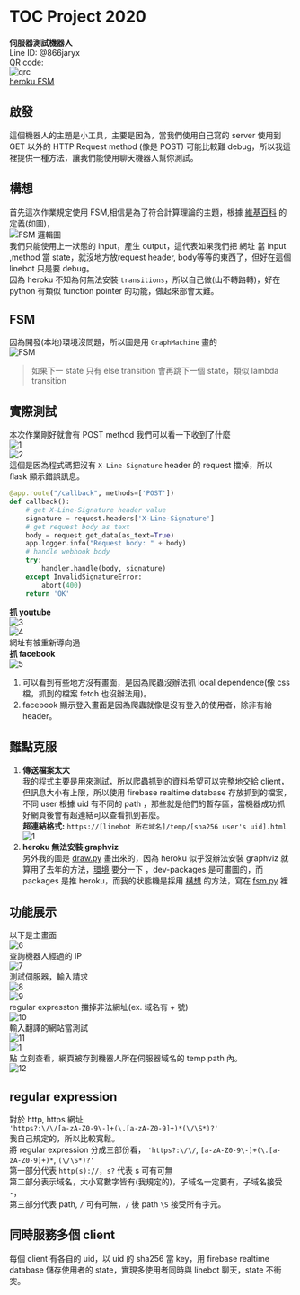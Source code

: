 # TOC Project 2020  
**伺服器測試機器人**  
Line ID: @866jaryx  
QR code:  
![qrc](imgs/qrc.png)  
[heroku FSM](https://asd4f5a.herokuapp.com/)  
## 啟發
這個機器人的主題是小工具，主要是因為，當我們使用自己寫的 server 使用到 GET 以外的 HTTP Request method (像是 POST) 可能比較難 debug，所以我這裡提供一種方法，讓我們能使用聊天機器人幫你測試。  

## 構想
首先這次作業規定使用 FSM,相信是為了符合計算理論的主題，根據 [維基百科](https://zh.wikipedia.org/wiki/%E6%9C%89%E9%99%90%E7%8A%B6%E6%80%81%E6%9C%BA) 的定義(如圖)，  
![FSM 邏輯圖](https://upload.wikimedia.org/wikipedia/commons/thumb/6/64/Finite_State_Machine_Logic.svg/800px-Finite_State_Machine_Logic.svg.png)  
我們只能使用上一狀態的 input，產生 output，這代表如果我們把 網址 當 input ,method 當 state，就沒地方放request header, body等等的東西了，但好在這個 linebot 只是要 debug。  
因為 heroku 不知為何無法安裝 `transitions`，所以自己做(山不轉路轉)，好在 python 有類似 function pointer 的功能，做起來部會太難。  
## FSM
因為開發(本地)環境沒問題，所以圖是用 `GraphMachine` 畫的  
![FSM](/fsm.png)  
> 如果下一 state 只有 else transition 會再跳下一個 state，類似 lambda transition
## 實際測試
本次作業剛好就會有 POST method 我們可以看一下收到了什麼  
![1](imgs/1.png)  
![2](imgs/2.png)  
這個是因為程式碼把沒有 `X-Line-Signature` header 的 request 擋掉，所以 flask 顯示錯誤訊息。  
```py
@app.route("/callback", methods=['POST'])
def callback():
    # get X-Line-Signature header value
    signature = request.headers['X-Line-Signature']
    # get request body as text
    body = request.get_data(as_text=True)
    app.logger.info("Request body: " + body)
    # handle webhook body
    try:
        handler.handle(body, signature)
    except InvalidSignatureError:
        abort(400)
    return 'OK'
```
**抓 youtube**  
![3](imgs/3.png)  
![4](imgs/4.png)  
網址有被重新導向過  
**抓 facebook**  
![5](imgs/5.png)  

1. 可以看到有些地方沒有畫面，是因為爬蟲沒辦法抓 local dependence(像 css 檔，抓到的檔案 fetch 也沒辦法用)。  
2. facebook 顯示登入畫面是因為爬蟲就像是沒有登入的使用者，除非有給 header。  

## 難點克服
1. **傳送檔案太大**  
我的程式主要是用來測試，所以爬蟲抓到的資料希望可以完整地交給 client，但訊息大小有上限，所以使用 firebase realtime database 存放抓到的檔案，不同 user 根據 uid 有不同的 path ，那些就是他們的暫存區，當機器成功抓好網頁後會有超連結可以查看抓到甚麼。    
**超連結格式:** `https://[linebot 所在域名]/temp/[sha256 user's uid].html`  
![1](imgs/1.png)  
2. **heroku 無法安裝 graphviz**  
另外我的圖是 [draw.py](draw.py) 畫出來的，因為 heroku 似乎沒辦法安裝 graphviz 就算用了去年的方法，[環境](./Pipfile) 要分一下 ，dev-packages 是可畫圖的，而 packages 是推 heroku，而我的狀態機是採用 [構想](#構想) 的方法，寫在 [fsm.py](fsm.py) 裡  
## 功能展示
以下是主畫面  
![6](imgs/6.png)  
查詢機器人經過的 IP  
![7](imgs/7.png)  
測試伺服器，輸入請求  
![8](imgs/8.png)  
![9](imgs/9.png)  
regular expresston 擋掉非法網址(ex. 域名有 + 號)  
![10](imgs/10.png)  
輸入翻譯的網站當測試  
![11](imgs/11.png)  
![1](imgs/1.png)  
點 立刻查看，網頁被存到機器人所在伺服器域名的 temp path 內。  
![12](imgs/12.png)  
## regular expression  
對於 http, https 網址  
`'https?:\/\/[a-zA-Z0-9\-]+(\.[a-zA-Z0-9]+)*(\/\S*)?'`  
我自己規定的，所以比較寬鬆。  
將 regular expression 分成三部份看，
`'https?:\/\/`, `[a-zA-Z0-9\-]+(\.[a-zA-Z0-9]+)*`, `(\/\S*)?'`  
第一部分代表 `http(s)://`，`s?` 代表 s 可有可無  
第二部分表示域名，大小寫數字皆有(我規定的)，子域名一定要有，子域名接受 `-`，  
第三部分代表 path, `/` 可有可無，`/` 後 path `\S` 接受所有字元。  
## 同時服務多個 client
每個 client 有各自的 uid，以 uid 的 sha256 當 key，用 firebase realtime database 儲存使用者的 state，實現多使用者同時與 linebot 聊天，state 不衝突。
